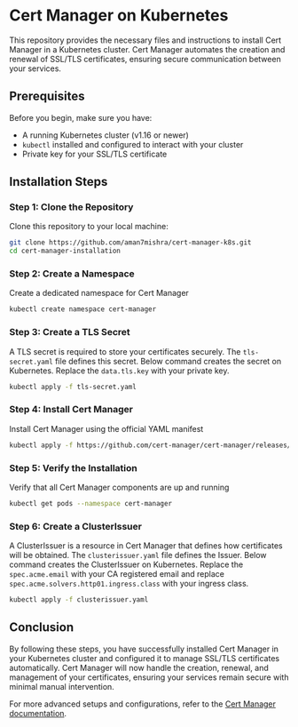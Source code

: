 # Cert Manager on Kubernetes

This repository provides the necessary files and instructions to install Cert Manager in a Kubernetes cluster. Cert Manager automates the creation and renewal of SSL/TLS certificates, ensuring secure communication between your services.

## Prerequisites

Before you begin, make sure you have:
- A running Kubernetes cluster (v1.16 or newer)
- `kubectl` installed and configured to interact with your cluster
- Private key for your SSL/TLS certificate

## Installation Steps

### Step 1: Clone the Repository

Clone this repository to your local machine:

```bash
git clone https://github.com/aman7mishra/cert-manager-k8s.git
cd cert-manager-installation
```

### Step 2: Create a Namespace

Create a dedicated namespace for Cert Manager

```bash
kubectl create namespace cert-manager
```

### Step 3: Create a TLS Secret

A TLS secret is required to store your certificates securely. The `tls-secret.yaml` file defines this secret. Below command creates the secret on Kubernetes. Replace the `data.tls.key` with your private key.

```bash
kubectl apply -f tls-secret.yaml
```

### Step 4: Install Cert Manager

Install Cert Manager using the official YAML manifest

```bash
kubectl apply -f https://github.com/cert-manager/cert-manager/releases/download/v1.15.0/cert-manager.yaml
```

### Step 5: Verify the Installation

Verify that all Cert Manager components are up and running

```bash
kubectl get pods --namespace cert-manager
```

### Step 6: Create a ClusterIssuer

A ClusterIssuer is a resource in Cert Manager that defines how certificates will be obtained. The `clusterissuer.yaml` file defines the Issuer. Below command creates the ClusterIssuer on Kubernetes. Replace the `spec.acme.email` with your CA registered email and replace `spec.acme.solvers.http01.ingress.class` with your ingress class.

```bash
kubectl apply -f clusterissuer.yaml
```

## Conclusion
By following these steps, you have successfully installed Cert Manager in your Kubernetes cluster and configured it to manage SSL/TLS certificates automatically. Cert Manager will now handle the creation, renewal, and management of your certificates, ensuring your services remain secure with minimal manual intervention.

For more advanced setups and configurations, refer to the [Cert Manager documentation](https://cert-manager.io/docs/).

